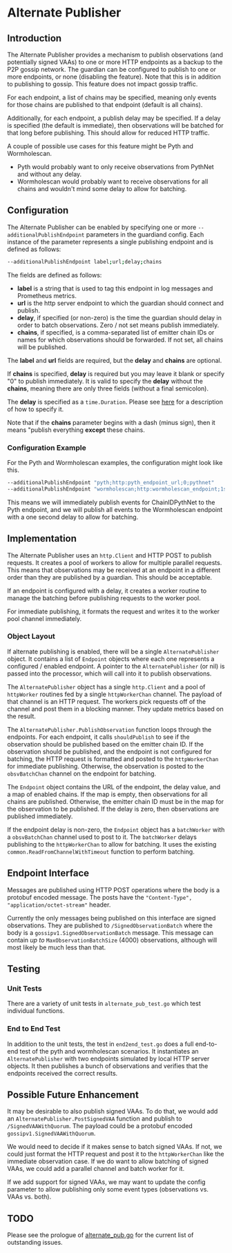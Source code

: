 # Alternate Publisher

## Introduction

The Alternate Publisher provides a mechanism to publish observations (and potentially signed VAAs) to one or more HTTP endpoints
as a backup to the P2P gossip network. The guardian can be configured to publish to one or more endpoints, or none (disabling the feature).
Note that this is in addition to publishing to gossip. This feature does not impact gossip traffic.

For each endpoint, a list of chains may be specified, meaning only events for those chains are published to that endpoint (default is all chains).

Additionally, for each endpoint, a publish delay may be specified. If a delay is specified (the default is immediate), then observations
will be batched for that long before publishing. This should allow for reduced HTTP traffic.

A couple of possible use cases for this feature might be Pyth and Wormholescan.

- Pyth would probably want to only receive observations from PythNet and without any delay.
- Wormholescan would probably want to receive observations for all chains and wouldn't mind some delay to allow for batching.

## Configuration

The Alternate Publisher can be enabled by specifying one or more `--additionalPublishEndpoint` parameters in the guardiand config. Each instance of the parameter represents a single publishing endpoint and is defined as follows:

<!-- cspell:disable -->

```bash
--additionalPublishEndpoint label;url;delay;chains
```

<!-- cspell:enable -->

The fields are defined as follows:

- **label** is a string that is used to tag this endpoint in log messages and Prometheus metrics.
- **url** is the http server endpoint to which the guardian should connect and publish.
- **delay**, if specified (or non-zero) is the time the guardian should delay in order to batch observations. Zero / not set means publish immediately.
- **chains**, if specified, is a comma-separated list of emitter chain IDs or names for which observations should be forwarded. If not set, all chains will be published.

The **label** and **url** fields are required, but the **delay** and **chains** are optional.

If **chains** is specified, **delay** is required but you may leave it blank or specify "0" to publish immediately. It is valid to specify the **delay** without the **chains**,
meaning there are only three fields (without a final semicolon).

The **delay** is specified as a `time.Duration`. Please see [here](https://pkg.go.dev/time#ParseDuration) for a description of how to specify it.

Note that if the **chains** parameter begins with a dash (minus sign), then it means "publish everything **except** these chains.

### Configuration Example

For the Pyth and Wormholescan examples, the configuration might look like this.

<!-- cspell:disable -->

```bash
--additionalPublishEndpoint "pyth;http:pyth_endpoint_url;0;pythnet"
--additionalPublishEndpoint "wormholescan;http:wormholescan_endpoint;1s"
```

<!-- cspell:enable -->

This means we will immediately publish events for ChainIDPythNet to the Pyth endpoint, and we will publish all events to the Wormholescan
endpoint with a one second delay to allow for batching.

## Implementation

The Alternate Publisher uses an `http.Client` and HTTP POST to publish requests. It creates a pool of workers to allow for multiple parallel requests.
This means that observations may be received at an endpoint in a different order than they are published by a guardian. This should be acceptable.

If an endpoint is configured with a delay, it creates a worker routine to manage the batching before publishing requests to the worker pool.

For immediate publishing, it formats the request and writes it to the worker pool channel immediately.

### Object Layout

If alternate publishing is enabled, there will be a single `AlternatePublisher` object. It contains a list of `Endpoint` objects where each one represents a configured / enabled endpoint. A pointer to the `AlternatePublisher` (or nil) is passed into the processor, which will call into it to publish observations.

The `AlternatePublisher` object has a single `http.Client` and a pool of `httpWorker` routines fed by a single `httpWorkerChan` channel. The payload of that channel is an HTTP request. The workers pick requests off of the channel and post them in a blocking manner. They update metrics based on the result.

The `AlternatePublisher.PublishObservation` function loops through the endpoints. For each endpoint, it calls `shouldPublish` to see if the observation should be published based on the emitter chain ID. If the observation should be published, and the endpoint is not configured for batching, the HTTP request is formatted and posted to the `httpWorkerChan` for immediate publishing. Otherwise, the observation is posted to the `obsvBatchChan` channel on the endpoint for batching.

The `Endpoint` object contains the URL of the endpoint, the delay value, and a map of enabled chains. If the map is empty, then observations for all chains are published. Otherwise, the emitter chain ID must be in the map for the observation to be published. If the delay is zero, then observations are published immediately.

If the endpoint delay is non-zero, the `Endpoint` object has a `batchWorker` with a `obsvBatchChan` channel used to post to it. The `batchWorker` delays publishing to the `httpWorkerChan` to allow for batching. It uses the existing `common.ReadFromChannelWithTimeout` function to perform batching.

## Endpoint Interface

Messages are published using HTTP POST operations where the body is a protobuf encoded message. The posts have the `"Content-Type", "application/octet-stream"` header.

Currently the only messages being published on this interface are signed observations. They are published to `/SignedObservationBatch` where the body is a `gossipv1.SignedObservationBatch` message. This message can contain _up to_ `MaxObservationBatchSize` (4000) observations, although will most likely be much less than that.

## Testing

### Unit Tests

There are a variety of unit tests in `alternate_pub_test.go` which test individual functions.

### End to End Test

In addition to the unit tests, the test in `end2end_test.go` does a full end-to-end test of the pyth and wormholescan scenarios. It instantiates an `AlternatePublisher`
with two endpoints simulated by local HTTP server objects. It then publishes a bunch of observations and verifies that the endpoints received the correct results.

## Possible Future Enhancement

It may be desirable to also publish signed VAAs. To do that, we would add an `AlternatePublisher.PostSignedVAA` function and publish to `/SignedVAAWithQuorum`.
The payload could be a protobuf encoded `gossipv1.SignedVAAWithQuorum`.

We would need to decide if it makes sense to batch signed VAAs. If not, we could just format the HTTP request and post it to the `httpWorkerChan` like the immediate
observation case. If we do want to allow batching of signed VAAs, we could add a parallel channel and batch worker for it.

If we add support for signed VAAs, we may want to update the config parameter to allow publishing only some event types (observations vs. VAAs vs. both).

## TODO

Please see the prologue of [alternate_pub.go](alternate_pub.go) for the current list of outstanding issues.
